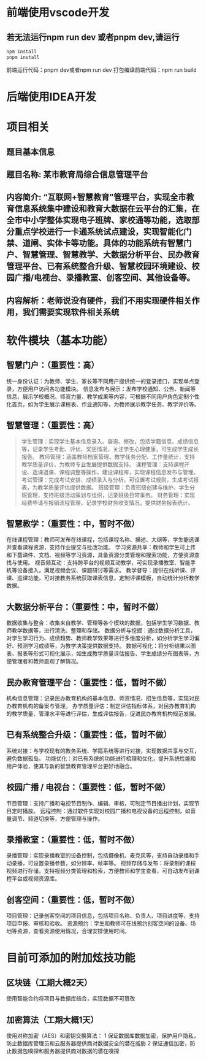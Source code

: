 # 前端使用vscode开发
## 若无法运行npm run dev 或者pnpm dev,请运行
```bash
npm install
pnpm install
```

前端运行代码：pnpm dev或者npm run dev
打包编译前端代码：npm run build

# 后端使用IDEA开发

# 项目相关

## 题目基本信息

## 题目名称: 某市教育局综合信息管理平台

## 内容简介: “互联网+智慧教育”管理平台，实现全市教育信息系统集中建设和教育大数据在云平台的汇集，在全市中小学整体实现电子班牌、家校通等功能，选取部分重点学校进行一卡通系统试点建设，实现智能化门禁、道闸、实体卡等功能。具体的功能系统有智慧门户、智慧管理、智慧教学、大数据分析平台、民办教育管理平台、已有系统整合升级、智慧校园环境建设、校园广播/电视台、录播教室、创客空间、其他设备等。
## 内容解析：老师说没有硬件，我们不用实现硬件相关作用，我们需要实现软件相关系统

# 软件模块（基本功能）

## 智慧门户：（重要性：高）
统一身份认证：为教师、学生、家长等不同用户提供统一的登录接口，实现单点登录，方便用户访问各功能模块。
信息发布与展示：发布学校通知、公告、新闻等信息，展示学校概况、师资力量、教学成果等内容，可根据不同用户角色定制个性化首页，如为学生展示课程表、作业通知等，为教师展示教学任务、教学评价等。
## 智慧管理：（重要性：高）
>学生管理：实现学生基本信息录入、查询、修改，包括学籍信息、成绩信息等，记录学生考勤、评优、奖惩情况，关注学生心理健康，可生成学生成长报告。
教师管理：涵盖教师档案管理、教学任务分配、工作量统计，支持教学质量评价，为教师专业发展提供数据支持。
课程管理：支持课程开设、选课退课、课程调整等操作，建设课程库，实现课程信息发布与管理。
考试管理：完成考试安排、成绩录入与分析，可设置考试规则，生成考试报表，为教学质量评估提供数据。
班级管理：负责班级创建与维护、学生分班管理，支持班级活动策划与组织，记录班级日常事务。
财务管理：实现经费申请与报销流程管理，记录学校财务收支情况，提供财务报表统计。

## 智慧教学：（重要性：中，暂时不做）
在线课程管理：教师可发布在线课程，包括课程名称、描述、大纲等，学生能选课并查看课程资源，支持作业提交与批改功能。
学习资源共享：教师和学生可上传和下载课件、文档、视频等学习资源，具备资源分类管理和搜索功能，方便资源查找与使用。
视音频互动：支持跨平台的视频互动教学，可实现录播教室、智能手机等设备接入，满足视频会议、课题研讨等需求。
教学督导：提供在线听课、评课、巡课功能，可对接教务系统获取课表信息，定制评课模板，自动统计分析教学数据。
## 大数据分析平台：（重要性：中，暂时不做）
数据收集与整合：收集来自教学、管理等各个模块的数据，包括学生学习数据、教师教学数据等，进行清洗、整理和存储。
数据分析与挖掘：通过数据分析工具，对学生学习行为、成绩趋势、教师教学效果等进行多维度分析，如分析学生学习偏好、预测学习成绩等，为教学决策提供数据支持。
数据可视化：将分析结果以图表、报表等形式可视化展示，如生成教学质量评估报告、学生成绩分布图表等，方便管理者和教师直观了解情况。
## 民办教育管理平台：（重要性：低，暂时不做）
机构信息管理：记录民办教育机构的基本信息、师资情况、招生信息等，实现对民办教育机构的备案与管理。
办学质量评估：制定评估指标体系，对民办教育机构的教学质量、管理水平等进行评估，生成评估报告，促进民办教育机构规范发展。
## 已有系统整合升级：（重要性：低，暂时不做）
系统对接：与学校现有的教务系统、学籍系统等进行对接，实现数据共享与交互，避免数据孤岛。
功能优化：对已有系统的功能进行梳理和优化，提升系统性能和用户体验，使其与新的智慧教育管理平台更好地融合。
## 校园广播 / 电视台：（重要性：低，暂时不做）
节目管理：支持广播和电视节目制作、编辑、审核，可制定节目播出计划，实现节目定时播放。
远程控制：通过软件实现对校园广播和电视设备的远程控制，如音量调节、频道切换等，方便管理与操作。
## 录播教室：（重要性：低，暂时不做）
录播管理：实现录播教室的设备控制，包括摄像机、麦克风等，支持自动录播和手动录播，可设置录播参数，如分辨率、帧率等。
视频存储与发布：将录制的课程视频进行存储，支持视频分类管理和检索，方便教师和学生查看，可自动发布到课程平台或视频资源库。
## 创客空间：（重要性：低，暂时不做）
项目管理：记录创客空间的项目信息，包括项目名称、负责人、项目进度等，支持项目申报、审核和验收。
资源预约：学生和教师可在线预约创客空间的设备、场地等资源，查看资源使用情况，合理安排使用时间。

# 目前可添加的附加炫技功能
## 区块链（工期大概2天）
使用智能合约将项目与数据库结合，实现数据不可篡改
## 加密算法（工期大概1天）
使用对称加密（AES）和密钥交换算法：
1 保证数据库数据加密，保护用户隐私，防止数据库管理员和云服务器提供商对数据安全的潜在威胁
2 保证通信加密，防止数据包嗅探和服务器提供商对数据的潜在嗅探



